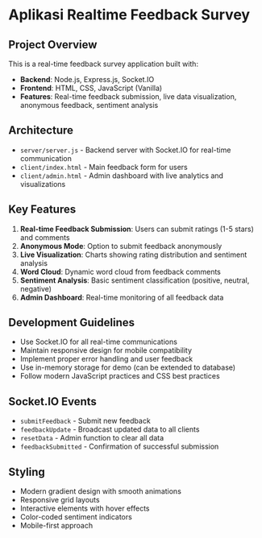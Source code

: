 <!-- Use this file to provide workspace-specific custom instructions to Copilot. For more details, visit https://code.visualstudio.com/docs/copilot/copilot-customization#_use-a-githubcopilotinstructionsmd-file -->

# Aplikasi Realtime Feedback Survey

## Project Overview
This is a real-time feedback survey application built with:
- **Backend**: Node.js, Express.js, Socket.IO
- **Frontend**: HTML, CSS, JavaScript (Vanilla)
- **Features**: Real-time feedback submission, live data visualization, anonymous feedback, sentiment analysis

## Architecture
- `server/server.js` - Backend server with Socket.IO for real-time communication
- `client/index.html` - Main feedback form for users
- `client/admin.html` - Admin dashboard with live analytics and visualizations

## Key Features
1. **Real-time Feedback Submission**: Users can submit ratings (1-5 stars) and comments
2. **Anonymous Mode**: Option to submit feedback anonymously
3. **Live Visualization**: Charts showing rating distribution and sentiment analysis
4. **Word Cloud**: Dynamic word cloud from feedback comments
5. **Sentiment Analysis**: Basic sentiment classification (positive, neutral, negative)
6. **Admin Dashboard**: Real-time monitoring of all feedback data

## Development Guidelines
- Use Socket.IO for all real-time communications
- Maintain responsive design for mobile compatibility
- Implement proper error handling and user feedback
- Use in-memory storage for demo (can be extended to database)
- Follow modern JavaScript practices and CSS best practices

## Socket.IO Events
- `submitFeedback` - Submit new feedback
- `feedbackUpdate` - Broadcast updated data to all clients
- `resetData` - Admin function to clear all data
- `feedbackSubmitted` - Confirmation of successful submission

## Styling
- Modern gradient design with smooth animations
- Responsive grid layouts
- Interactive elements with hover effects
- Color-coded sentiment indicators
- Mobile-first approach
